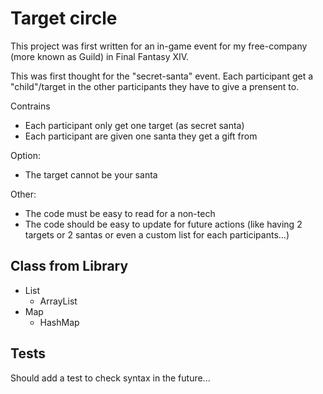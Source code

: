 # Target circle

This project was first written for an in-game event for my free-company (more known as Guild) in Final Fantasy XIV.

This was first thought for the "secret-santa" event.
Each participant get a "child"/target in the other participants they have to give a prensent to.

Contrains
* Each participant only get one target (as secret santa)
* Each participant are given one santa they get a gift from

Option:
* The target cannot be your santa

Other:
* The code must be easy to read for a non-tech
* The code should be easy to update for future actions (like having 2 targets or 2 santas or even a custom list for each participants...)

## Class from Library
* List
  * ArrayList
* Map
  * HashMap


## Tests
Should add a test to check syntax in the future...



